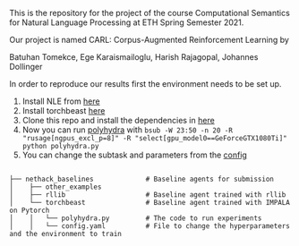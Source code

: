 This is the repository for the project of the course Computational Semantics for Natural Language Processing at ETH Spring Semester 2021.

Our project is named CARL: Corpus-Augmented Reinforcement Learning by

Batuhan Tomekce, Ege Karaismailoglu, Harish Rajagopal, Johannes Dollinger

In order to reproduce our results first the environment needs to be set up.

1. Install NLE from [here](https://github.com/facebookresearch/nle)
2. Install torchbeast [here](https://github.com/facebookresearch/torchbeast)
3. Clone this repo and install the dependencies in [here](requirements.txt)
4. Now you can run [polyhydra](/nethack_baselines/torchbeast/polyhydra.py) with `bsub -W 23:50 -n 20 -R "rusage[ngpus_excl_p=8]" -R "select[gpu_model0==GeForceGTX1080Ti]" python polyhydra.py`
5. You can change the subtask and parameters from the [config](/nethack_baselines/torchbeast/config.yaml)

```

├── nethack_baselines             # Baseline agents for submission
│    ├── other_examples  	
│    ├── rllib	                  # Baseline agent trained with rllib
│    └── torchbeast               # Baseline agent trained with IMPALA on Pytorch
│    │   └── polyhydra.py         # The code to run experiments
│    │   └── config.yaml          # File to change the hyperparameters and the environment to train

```
